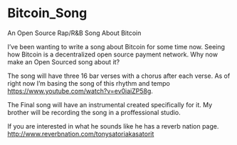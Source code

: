 # Bitcoin_Song
An Open Source Rap/R&amp;B Song About Bitcoin

I’ve been wanting to write a song about Bitcoin for some time now.  Seeing how Bitcoin is a decentralized open source payment network. Why now make an Open Sourced song about it?

The song will have three 16 bar verses with a chorus after each verse. As of right now I’m basing the song of this rhythm and tempo https://www.youtube.com/watch?v=ev0iaiZP58g. 

The Final song will have an instrumental created specifically for it. My brother will be recording the song in a proffessional studio. 

If you are interested in what he sounds like he has a reverb nation page. http://www.reverbnation.com/tonysatoriakasatorit

